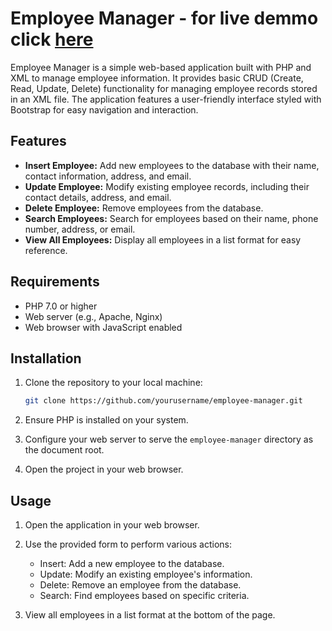 # Employee Manager - for live demmo click [here](http://mostafaroshdy.great-site.net/XML-Fundamentals/index.php)

Employee Manager is a simple web-based application built with PHP and XML to manage employee information. It provides basic CRUD (Create, Read, Update, Delete) functionality for managing employee records stored in an XML file. The application features a user-friendly interface styled with Bootstrap for easy navigation and interaction.

## Features

- **Insert Employee:** Add new employees to the database with their name, contact information, address, and email.
- **Update Employee:** Modify existing employee records, including their contact details, address, and email.
- **Delete Employee:** Remove employees from the database.
- **Search Employees:** Search for employees based on their name, phone number, address, or email.
- **View All Employees:** Display all employees in a list format for easy reference.

## Requirements

- PHP 7.0 or higher
- Web server (e.g., Apache, Nginx)
- Web browser with JavaScript enabled

## Installation

1. Clone the repository to your local machine:

   ```bash
   git clone https://github.com/yourusername/employee-manager.git
   ```

2. Ensure PHP is installed on your system.

3. Configure your web server to serve the `employee-manager` directory as the document root.

4. Open the project in your web browser.

## Usage

1. Open the application in your web browser.

2. Use the provided form to perform various actions:
   - Insert: Add a new employee to the database.
   - Update: Modify an existing employee's information.
   - Delete: Remove an employee from the database.
   - Search: Find employees based on specific criteria.

3. View all employees in a list format at the bottom of the page.
